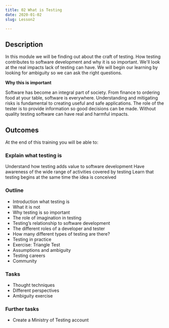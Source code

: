 ```yaml
---
title: 02 What is Testing
date: 2020-01-02
slug: Lesson2

---
```

## Description

 In this module we will be finding out about the craft of testing.  How testing contributes to software development and why it is so important. We'll look at the real impacts lack of testing can have. We will begin our learning by looking for ambiguity so we can ask the right questions.

**Why this is important** 

Software has become an integral part of society. From finance to ordering food at your table, software is everywhere. Understanding and mitigating risks is fundamental to creating useful and safe applications. The role of the tester is to provide information so good decisions can be made. Without quality testing software can have real and harmful impacts.

## Outcomes

 At the end of this training you will be able to:

### Explain what testing is

 Understand how testing adds value to software development Have awareness of the wide range of activities covered by testing Learn that testing begins at the same time the idea is conceived

### Outline 

* Introduction what testing is
* What it is not
* Why testing is so important
* The role of imagination in testing
* Testing’s relationship to software development
* The different roles of a developer and tester
* How many different types of testing are there?
* Testing in practice
* Exercise: Triangle Test
* Assumptions and ambiguity
* Testing careers
* Community

### Tasks

* Thought techniques
* Different perspectives
* Ambiguity exercise

###  Further tasks 

* Create a Ministry of Testing account